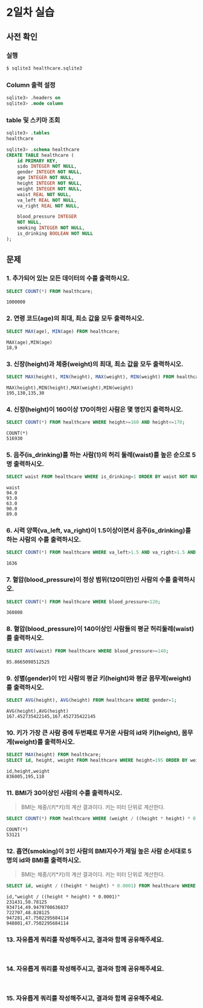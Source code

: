 # 2일차 실습

## 사전 확인

### 실행

```bash
$ sqlite3 healthcare.sqlite3 
```

### Column 출력 설정

```sql
sqlite3> .headers on 
sqlite3> .mode column
```

### table 및 스키마 조회

```sql
sqlite3> .tables
healthcare

sqlite3> .schema healthcare
CREATE TABLE healthcare (
    id PRIMARY KEY,        
    sido INTEGER NOT NULL, 
    gender INTEGER NOT NULL,
    age INTEGER NOT NULL,  
    height INTEGER NOT NULL,
    weight INTEGER NOT NULL,
    waist REAL NOT NULL,   
    va_left REAL NOT NULL, 
    va_right REAL NOT NULL,

    blood_pressure INTEGER 
    NOT NULL,
    smoking INTEGER NOT NULL,
    is_drinking BOOLEAN NOT NULL
);
```

## 문제

### 1. 추가되어 있는 모든 데이터의 수를 출력하시오.

```sql
SELECT COUNT(*) FROM healthcare;
```

```
1000000
```

### 2. 연령 코드(age)의 최대, 최소 값을 모두 출력하시오. 

```sql
SELECT MAX(age), MIN(age) FROM healthcare;
```

```
MAX(age),MIN(age)
18,9
```

### 3. 신장(height)과 체중(weight)의 최대, 최소 값을 모두 출력하시오.

```sql
SELECT MAX(height), MIN(height), MAX(weight), MIN(weight) FROM healthcare; 
```

```
MAX(height),MIN(height),MAX(weight),MIN(weight)
195,130,135,30
```

### 4. 신장(height)이 160이상 170이하인 사람은 몇 명인지 출력하시오.

```sql
SELECT COUNT(*) FROM healthcare WHERE height>=160 AND height<=170; 
```

```
COUNT(*)
516930
```

### 5. 음주(is_drinking)를 하는 사람(1)의 허리 둘레(waist)를 높은 순으로 5명 출력하시오. 

```sql
SELECT waist FROM healthcare WHERE is_drinking=1 ORDER BY waist NOT NULL DESC LIMIT 5;

```

```
waist
94.0
93.0
63.0
90.0
89.0
```

### 6. 시력 양쪽(va_left, va_right)이 1.5이상이면서 음주(is_drinking)를 하는 사람의 수를 출력하시오.

```sql
SELECT COUNT(*) FROM healthcare WHERE va_left>1.5 AND va_right>1.5 AND is_drinking=1;
```

```
1636
```

### 7. 혈압(blood_pressure)이 정상 범위(120미만)인 사람의 수를 출력하시오.

```sql
SELECT COUNT(*) FROM healthcare WHERE blood_pressure<120;
```

```
360808
```

### 8. 혈압(blood_pressure)이 140이상인 사람들의 평균 허리둘레(waist)를 출력하시오.

```sql
SELECT AVG(waist) FROM healthcare WHERE blood_pressure>=140;
```

```
85.8665098512525
```

### 9. 성별(gender)이 1인 사람의 평균 키(height)와 평균 몸무게(weight)를 출력하시오.

```sql
SELECT AVG(height), AVG(height) FROM healthcare WHERE gender=1;
```

```
AVG(height),AVG(height)
167.452735422145,167.452735422145
```

### 10. 키가 가장 큰 사람 중에 두번째로 무거운 사람의 id와 키(height), 몸무게(weight)를 출력하시오.

```sql
SELECT MAX(height) FROM healthcare;
SELECT id, height, weight FROM healthcare WHERE height=195 ORDER BY weight DESC LIMIT 1, 1;
```

```
id,height,weight
836005,195,110
```

### 11. BMI가 30이상인 사람의 수를 출력하시오. 

> BMI는 체중/(키*키)의 계산 결과이다. 
> 키는 미터 단위로 계산한다.

```sql
SELECT COUNT(*) FROM healthcare WHERE (weight / ((height * height) * 0.0001) >= 30);
```

```
COUNT(*)
53121
```

### 12. 흡연(smoking)이 3인 사람의 BMI지수가 제일 높은 사람 순서대로 5명의 id와 BMI를 출력하시오.

> BMI는 체중/(키*키)의 계산 결과이다. 
> 키는 미터 단위로 계산한다.

```sql
SELECT id, weight / ((height * height) * 0.0001) FROM healthcare WHERE smoking = 3 ORDER BY weight / ((height * height) * 0.0001) DESC LIMIT 5;
```

```
id,"weight / ((height * height) * 0.0001)"
231431,50.78125
934714,49.9479708636837
722707,48.828125
947281,47.7502295684114
948801,47.7502295684114
```

### 13. 자유롭게 쿼리를 작성해주시고, 결과와 함께 공유해주세요.

```sql
```

```
```

### 14. 자유롭게 쿼리를 작성해주시고, 결과와 함께 공유해주세요.

```sql
```

```
```

### 15. 자유롭게 쿼리를 작성해주시고, 결과와 함께 공유해주세요.

```sql
```

```
```